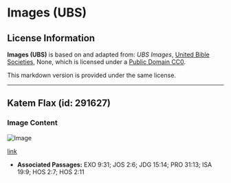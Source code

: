 # Images (UBS)

## License Information

**Images (UBS)** is based on and adapted from: _UBS Images_, [United Bible Societies](https://unitedbiblesocieties.org/), None, which is licensed under a [Public Domain CC0](https://creativecommons.org/public-domain/cc0/).

This markdown version is provided under the same license.



--------------------------------

## Katem Flax (id: 291627)

### Image Content

![Image](https://cdn.aquifer.bible/aquifer-content/resources/Media/WEB-0232_flax_cutting.jpg)

[link](https://cdn.aquifer.bible/aquifer-content/resources/Media/WEB-0232_flax_cutting.jpg)

* **Associated Passages:** EXO 9:31; JOS 2:6; JDG 15:14; PRO 31:13; ISA 19:9; HOS 2:7; HOS 2:11

